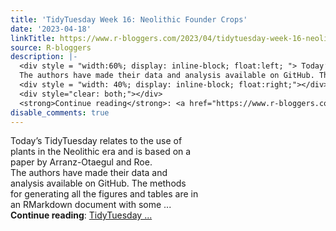 ```yaml
---
title: 'TidyTuesday Week 16: Neolithic Founder Crops'
date: '2023-04-18'
linkTitle: https://www.r-bloggers.com/2023/04/tidytuesday-week-16-neolithic-founder-crops/
source: R-bloggers
description: |-
  <div style = "width:60%; display: inline-block; float:left; "> Today’s TidyTuesday relates to the use of plants in the Neolithic era and is based on a paper by Arranz-Otaegul and Roe.<br />
  The authors have made their data and analysis available on GitHub. The methods for generating all the figures and tables are in an RMarkdown document with some ...</div>
  <div style = "width: 40%; display: inline-block; float:right;"></div>
  <div style="clear: both;"></div>
  <strong>Continue reading</strong>: <a href="https://www.r-bloggers.com/2023/04/tidytuesday-week-16-neolithic-founder-crops/">TidyTuesday  ...
disable_comments: true
---
```

<div style = "width:60%; display: inline-block; float:left; "> Today’s TidyTuesday relates to the use of plants in the Neolithic era and is based on a paper by Arranz-Otaegul and Roe.<br />
The authors have made their data and analysis available on GitHub. The methods for generating all the figures and tables are in an RMarkdown document with some ...</div>
<div style = "width: 40%; display: inline-block; float:right;"></div>
<div style="clear: both;"></div>
<strong>Continue reading</strong>: <a href="https://www.r-bloggers.com/2023/04/tidytuesday-week-16-neolithic-founder-crops/">TidyTuesday  ...
